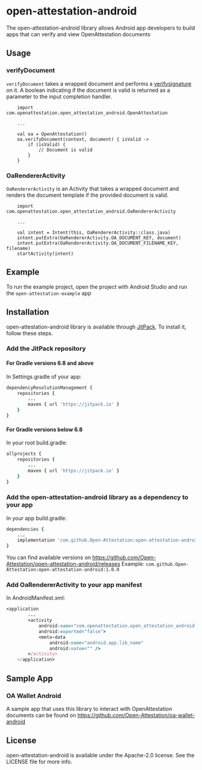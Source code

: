 # open-attestation-android
The open-attestation-android library allows Android app developers to build apps that can verify and view OpenAttestation documents

## Usage
### verifyDocument
`verifyDocument` takes a wrapped document and performs a [verifysignature](https://github.com/Open-Attestation/open-attestation#verify-signature-of-document) on it. A boolean indicating if the document is valid is returned as a parameter to the input completion handler.

```
    import com.openattestation.open_attestation_android.OpenAttestation
    
    ...
    
    val oa = OpenAttestation()
    oa.verifyDocument(context, document) { isValid ->
        if (isValid) {
            // Document is valid
        }
    }
```
### OaRendererActivity
`OaRendererActivity` is an Activity that takes a wrapped document and renders the document template if the provided document is valid.
```
    import com.openattestation.open_attestation_android.OaRendererActivity
    
    ...
    
    val intent = Intent(this, OaRendererActivity::class.java)
    intent.putExtra(OaRendererActivity.OA_DOCUMENT_KEY, document)
    intent.putExtra(OaRendererActivity.OA_DOCUMENT_FILENAME_KEY, filename)
    startActivity(intent)
```

## Example

To run the example project, open the project with Android Studio and run the `open-attestation-example` app

## Installation

open-attestation-android library is available through [JitPack](https://jitpack.io/). To install
it, follow these steps.

### Add the JitPack repository

#### For Gradle versions 6.8 and above
In Settings.gradle of your app:
```ruby
dependencyResolutionManagement {
    repositories {
        ...
        maven { url 'https://jitpack.io' }
    }
}
```
#### For Gradle versions below 6.8
In your root build.gradle:
```ruby
allprojects {
    repositories {
        ...
        maven { url 'https://jitpack.io' }
    }
}
```

### Add the open-attestation-android library as a dependency to your app
In your app build.gradle:
```ruby
dependencies {
    ...
    implementation 'com.github.Open-Attestation:open-attestation-android:<VERSION>'
}
```
You can find available versions on https://github.com/Open-Attestation/open-attestation-android/releases
Example: `com.github.Open-Attestation:open-attestation-android:1.0.0`

### Add OaRendererActivity to your app manifest
In AndroidManifest.xml:
```ruby
<application
        ...
        <activity
            android:name="com.openattestation.open_attestation_android.OaRendererActivity"
            android:exported="false">
            <meta-data
                android:name="android.app.lib_name"
                android:value="" />
        </activity>
    </application>
```

## Sample App
### OA Wallet Android
A sample app that uses this library to interact with OpenAttestation documents can be found on https://github.com/Open-Attestation/oa-wallet-android

## License

open-attestation-android is available under the Apache-2.0 license. See the LICENSE file for more info.